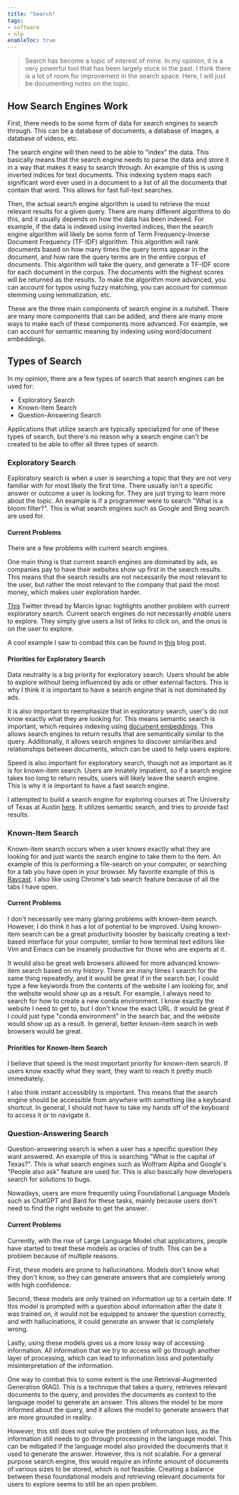 ```yaml
---
title: "Search"
tags:
- software
- nlp
enableToc: true
---
```


> Search has become a topic of interest of mine. In my opinion, it is a very powerful tool that has been largely stuck in the past. I think there is a lot of room for improvement in the search space. Here, I will just be documenting notes on the topic.

## How Search Engines Work
First, there needs to be some form of data for search engines to search through. This can be a database of documents, a database of images, a database of videos, etc. 

The search engine will then need to be able to "index" the data. This basically means that the search engine needs to parse the data and store it in a way that makes it easy to search through. An example of this is using inverted indices for text documents. This indexing system maps each significant word ever used in a document to a list of all the documents that contain that word. This allows for fast full-text searches.

Then, the actual search engine algorithm is used to retrieve the most relevant results for a given query. There are many different algorithms to do this, and it usually depends on how the data has been indexed. For example, if the data is indexed using inverted indices, then the search engine algorithm will likely be some form of Term Frequency-Inverse Document Frequency (TF-IDF) algorithm. This algorithm will rank documents based on how many times the query terms appear in the document, and how rare the query terms are in the entire corpus of documents. This algorithm will take the query, and generate a TF-IDF score for each document in the corpus. The documents with the highest scores will be returned as the results. To make the algorithm more advanced, you can account for typos using fuzzy matching, you can account for common stemming using lemmatization, etc.

These are the three main components of search engine in a nutshell. There are many more components that can be added, and there are many more ways to make each of these components more advanced. For example, we can account for semantic meaning by indexing using word/document embeddings.

## Types of Search
In my opinion, there are a few types of search that search engines can be used for:
- Exploratory Search
- Known-Item Search
- Question-Answering Search

Applications that utilize search are typically specialized for one of these types of search, but there's no reason why a search engine can't be created to be able to offer all three types of search.

### Exploratory Search
Exploratory search is when a user is searching a topic that they are not very familiar with for most likely the first time. There usually isn't a specific answer or outcome a user is looking for. They are just trying to learn more about the topic. An example is if a programmer were to search "What is a bloom filter?". This is what search engines such as Google and Bing search are used for.

#### Current Problems
There are a few problems with current search engines. 

One main thing is that current search engines are dominated by ads, as companies pay to have their websites show up first in the search results. This means that the search results are not necessarily the most relevant to the user, but rather the most relevant to the company that paid the most money, which makes user exploration harder.

[This](https://twitter.com/marcinignac/status/1400806180797231104?ref_src=twsrc%5Etfw%7Ctwcamp%5Etweetembed%7Ctwterm%5E1400806180797231104%7Ctwgr%5Ee613450bba35b3aa27932d794a9b626bb51bf7ae%7Ctwcon%5Es1_c10&ref_url=https%3A%2F%2Fwww.apoorva-srinivasan.com%2Fan-experiment-in-interfaces-to-explore-not-search%2F) Twitter thread by Marcin Ignac highlights another problem with current exploratory search. Current search engines do not necessarily _enable_ users to explore. They simply give users a list of links to click on, and the onus is on the user to explore. 

A cool example I saw to combad this can be found in [this](https://www.apoorva-srinivasan.com/an-experiment-in-interfaces-to-explore-not-search/) blog post.

#### Priorities for Exploratory Search
Data neutrality is a big priority for exploratory search. Users should be able to explore without being influenced by ads or other external factors. This is why I think it is important to have a search engine that is not dominated by ads.

It is also important to reemphasize that in exploratory search, user's do not know exactly what they are looking for. This means semantic search is important, which requires indexing using [document embeddings](CS224n.md#word2vec-overview). This allows search engines to return results that are semantically similar to the query. Additionally, it allows search engines to discover similarities and relationships between documents, which can be used to help users explore.

Speed is also important for exploratory search, though not as important as it is for known-item search. Users are innately impatient, so if a search engine takes too long to return results, users will likely leave the search engine. This is why it is important to have a fast search engine.

I attempted to build a search engine for exploring courses at The University of Texas at Austin [here](-course-search-5e5ddpxplq-uc.a.run.app). It utilizes semantic search, and tries to provide fast results.

### Known-Item Search
Known-item search occurs when a user knows exactly what they are looking for and just wants the search engine to take them to the item. An example of this is performing a file-search on your computer, or searching for a tab you have open in your browser. My favorite example of this is [Raycast](https://www.raycast.com/). I also like using Chrome's tab search feature because of all the tabs I have open.

#### Current Problems
I don't necessarily see many glaring problems with known-item search. However, I do think it has a lot of potential to be improved. Using known-item search can be a great productivity booster by basically creating a text-based interface for your computer, similar to how terminal text editors like Vim and Emacs can be insanely productive for those who are experts at it.

It would also be great web browsers allowed for more advanced known-item search based on my history. There are many times I search for the same thing repeatedly, and it would be great if in the search bar, I could type a few keywords from the contents of the website I am looking for, and the website would show up as a result. For example, I always need to search for how to create a new conda environment. I know exactly the website I need to get to, but I don't know the exact URL. It would be great if I could just type "conda environment" in the search bar, and the website would show up as a result. In general, better known-item search in web browsers would be great.

#### Priorities for Known-Item Search
I believe that speed is the most important priority for known-item search. If users know exactly what they want, they want to reach it pretty much immediately. 

I also think instant accessiblity is important. This means that the search engine should be accessible from anywhere with something like a keyboard shortcut. In general, I should not have to take my hands off of the keyboard to access it or to navigate it.


### Question-Answering Search
Question-answering search is when a user has a specific question they want answered. An example of this is searching "What is the capital of Texas?". This is what search engines such as Wolfram Alpha and Google's "People also ask" feature are used for. This is also basically how developers search for solutions to bugs.

Nowadays, users are more frequently using Foundational Language Models such as ChatGPT and Bard for these tasks, mainly because users don't need to find the right website to get the answer.

#### Current Problems
Currently, with the rise of Large Language Model chat applications, people have started to treat these models as oracles of truth. This can be a problem because of multiple reasons.

First, these models are prone to hallucinations. Models don't know what they don't know, so they can generate answers that are completely wrong with high confidence. 

Second, these models are only trained on information up to a certain date. If this model is prompted with a question about information after the date it was trained on, it would not be equipped to answer the question correctly, and with hallucinations, it could generate an answer that is completely wrong.

Lastly, using these models gives us a more lossy way of accessing information. All information that we try to access will go through another layer of processing, which can lead to information loss and potentially misinterpretation of the information.

One way to combat this to some extent is the use Retrieval-Augmented Generation (RAG). This is a technique that takes a query, retrieves relevant documents to the query, and provides the documents as context to the language model to generate an answer. This allows the model to be more informed about the query, and it allows the model to generate answers that are more grounded in reality. 

However, this still does not solve the problem of information loss, as the information still needs to go through processing in the language model. This can be mitigated if the language model also provided the documents that it used to generate the answer. However, this is not scalable. For a general purpose search engine, this would require an infinite amount of documents of various sizes to be stored, which is not feasible. Creating a balance between these foundational models and retrieving relevant documents for users to explore seems to still be an open problem.
 